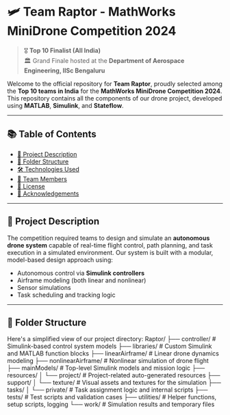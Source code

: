 # 🛩️ Team Raptor - MathWorks MiniDrone Competition 2024

> 🎖️ **Top 10 Finalist (All India)**  
> 🏛️ Grand Finale hosted at the **Department of Aerospace Engineering, IISc Bengaluru**

Welcome to the official repository for **Team Raptor**, proudly selected among the **Top 10 teams in India** for the **MathWorks MiniDrone Competition 2024**. This repository contains all the components of our drone project, developed using **MATLAB**, **Simulink**, and **Stateflow**.

---

## 📚 Table of Contents

- [📌 Project Description](#project-description)
- [📁 Folder Structure](#folder-structure)
- [🛠️ Technologies Used](#technologies-used)
- [👥 Team Members](#team-members)
- [📜 License](#license)
- [🙏 Acknowledgements](#acknowledgements)

---

## 📌 Project Description

The competition required teams to design and simulate an **autonomous drone system** capable of real-time flight control, path planning, and task execution in a simulated environment. Our system is built with a modular, model-based design approach using:

- Autonomous control via **Simulink controllers**
- Airframe modeling (both linear and nonlinear)
- Sensor simulations
- Task scheduling and tracking logic

---

## 📁 Folder Structure

Here's a simplified view of our project directory:
Raptor/ ├── controller/ # Simulink-based control system models ├── libraries/ # Custom Simulink and MATLAB function blocks ├── linearAirframe/ # Linear drone dynamics modeling ├── nonlinearAirframe/ # Nonlinear simulation of drone flight ├── mainModels/ # Top-level Simulink models and mission logic ├── resources/ │ └── project/ # Project-related auto-generated resources ├── support/ │ └── texture/ # Visual assets and textures for the simulation ├── tasks/ │ └── private/ # Task assignment logic and internal scripts ├── tests/ # Test scripts and validation cases ├── utilities/ # Helper functions, setup scripts, logging └── work/ # Simulation results and temporary files
